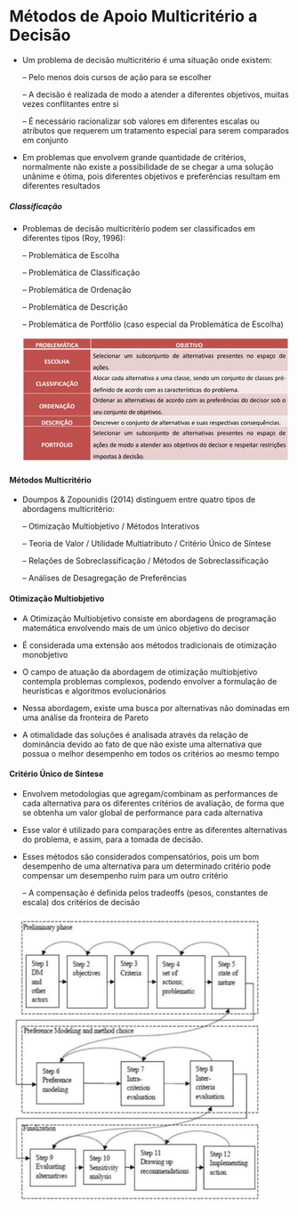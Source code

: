 # Métodos de Apoio Multicritério a Decisão


- Um problema de decisão multicritério é uma situação onde existem:

  – Pelo menos dois cursos de ação para se escolher
  
  – A decisão é realizada de modo a atender a diferentes objetivos, muitas vezes conflitantes entre si

  – É necessário racionalizar sob valores em diferentes escalas ou atributos que requerem um tratamento especial para serem comparados em conjunto
  
- Em problemas que envolvem grande quantidade de critérios, normalmente não existe a possibilidade de se chegar a uma solução unânime e ótima, pois diferentes objetivos e preferências resultam em diferentes resultados

##### Classificação

- Problemas de decisão multicritério podem ser classificados em diferentes tipos (Roy, 1996):

  – Problemática de Escolha
  
  – Problemática de Classificação
  
  – Problemática de Ordenação
  
  – Problemática de Descrição
  
  – Problemática de Portfólio (caso especial da Problemática de Escolha)
  
  <img src=".assets/Multiclassi.jpg">

#### Métodos Multicritério

- Doumpos & Zopounidis (2014) distinguem entre quatro tipos de abordagens multicritério:

  – Otimização Multiobjetivo / Métodos Interativos
  
  – Teoria de Valor / Utilidade Multiatributo / Critério Único de Síntese

  – Relações de Sobreclassificação / Métodos de Sobreclassificação

  – Análises de Desagregação de Preferências


#### Otimização Multiobjetivo

- A Otimização Multiobjetivo consiste em abordagens de programação matemática envolvendo mais de um único objetivo do decisor

- É considerada uma extensão aos métodos tradicionais de otimização monobjetivo

- O campo de atuação da abordagem de otimização multiobjetivo contempla problemas complexos, podendo envolver a formulação de heurísticas e algoritmos evolucionários

- Nessa abordagem, existe uma busca por alternativas não dominadas em uma análise da fronteira de Pareto

- A otimalidade das soluções é analisada através da relação de dominância devido ao fato de que não existe uma alternativa que possua o melhor desempenho em todos os critérios ao mesmo tempo

#### Critério Único de Síntese

- Envolvem metodologias que agregam/combinam as performances de cada alternativa para os diferentes critérios de avaliação, de forma que se obtenha um valor global de performance para cada alternativa

- Esse valor é utilizado para comparações entre as diferentes alternativas do problema, e assim, para a tomada de decisão.

- Esses métodos são considerados compensatórios, pois um bom desempenho de uma alternativa para um determinado critério pode compensar um desempenho ruim para um outro critério

  – A compensação é definida pelos tradeoffs (pesos, constantes de escala) dos critérios de decisão


<img src=".assets/apliMetodMulti.jpg">
